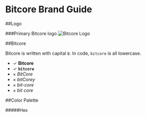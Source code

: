 Bitcore Brand Guide
==================================

##Logo

###Primary Bitcore logo
![Bitcore Logo]()

##Bitcore

Bitcore is written with capital `B`. In code, `bitcore` is all lowercase.

- ✓ **Bitcore**
- ✓ **`bitcore`**
- × *BitCore*
- × *bitCorey*
- × *bit-core*
- × *bit core*

##Color Palette



#####Hex
